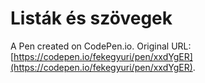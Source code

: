 # Listák és szövegek

A Pen created on CodePen.io. Original URL: [https://codepen.io/fekegyuri/pen/xxdYgER](https://codepen.io/fekegyuri/pen/xxdYgER).


